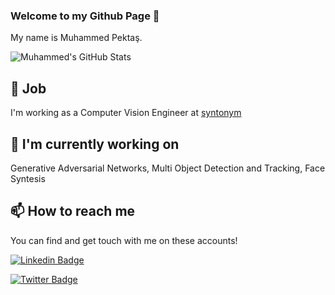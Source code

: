 ### Welcome to my Github Page 👋

My name is Muhammed Pektaş.

![Muhammed's GitHub Stats](https://github-readme-stats.vercel.app/api?username=m-pektas&show_icons=true)

## 💼 Job

I'm working as a Computer Vision Engineer at [syntonym](https://syntonym.com/)


## 🔭 I'm currently working on

Generative Adversarial Networks, Multi Object Detection and Tracking, Face Syntesis


## 📫 How to reach me

You can find and get touch with me on these accounts!

[![Linkedin Badge](https://img.shields.io/badge/mhmdpkts-follow%20on%20linkedin-blue?style=for-the-badge&logo=linkedin)](https://www.linkedin.com/in/mhmdpkts/)

[![Twitter Badge](https://img.shields.io/badge/@mhmdpkts-follow%20on%20twitter-blue?style=for-the-badge&logo=twitter)](https://twitter.com/mhmdpkts)

